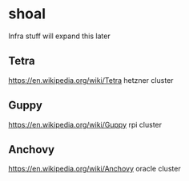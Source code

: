 # shoal

Infra stuff will expand this later

## Tetra
https://en.wikipedia.org/wiki/Tetra
hetzner cluster

## Guppy
https://en.wikipedia.org/wiki/Guppy
rpi cluster

## Anchovy
https://en.wikipedia.org/wiki/Anchovy
oracle cluster